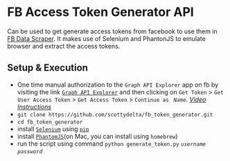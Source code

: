 # FB Access Token Generator API

Can be used to get generate access tokens from facebook to use them in [FB Data Scraper](https://github.com/scottydelta/fb_token_generator). It makes use of Selenium and PhantonJS to emulate browser and extract the access tokens.

## Setup & Execution

* One time manual authorization to the `Graph API Explorer` app on fb by visiting the link [`Graph API Explorer`](https://developers.facebook.com/tools/explorer/) and then clicking on `Get Token` > `Get User Access Token` > `Get Access Token` > `Continue as ` *`Name`*. [*Video Instructions*](http://i.imgur.com/RsHnxle.gifv)
* `git clone https://github.com/scottydelta/fb_token_generator.git`
* `cd fb_token_generator`
* install [`Selenium`](https://pypi.python.org/pypi/selenium) using [`pip`](https://packaging.python.org/install_requirements_linux/#installing-pip-setuptools-wheel-with-linux-package-managers) 
* install [`PhantomJS`](http://phantomjs.org/download.html)(on Mac, you can install using `homebrew`)
* run the script using command `python generate_token.py` *`username`* *`password`*